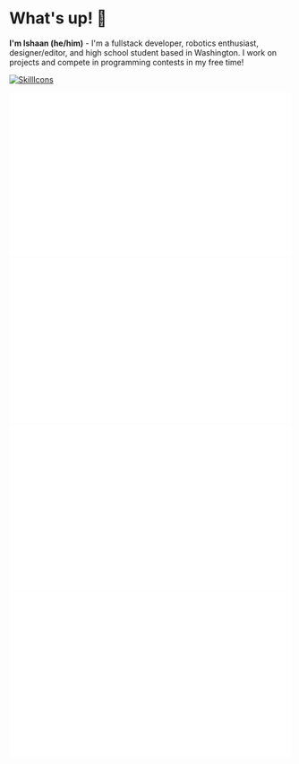 # What's up! 👋
**I'm Ishaan (he/him)** - I'm a fullstack developer, robotics enthusiast, designer/editor, and high school student based in Washington. I work on projects and compete in programming contests in my free time!

[![SkillIcons](https://skillicons.dev/icons?i=cpp,java,js,html,css,py,ae,ps,ai)](https://skillicons.dev)

![](https://raw.githubusercontent.com/ishaanko/github-stats/master/generated/overview.svg#gh-dark-mode-only)
![](https://raw.githubusercontent.com/ishaanko/github-stats/master/generated/overview.svg#gh-light-mode-only)
![](https://raw.githubusercontent.com/ishaanko/github-stats/master/generated/languages.svg#gh-dark-mode-only)
![](https://raw.githubusercontent.com/ishaanko/github-stats/master/generated/languages.svg#gh-light-mode-only)
